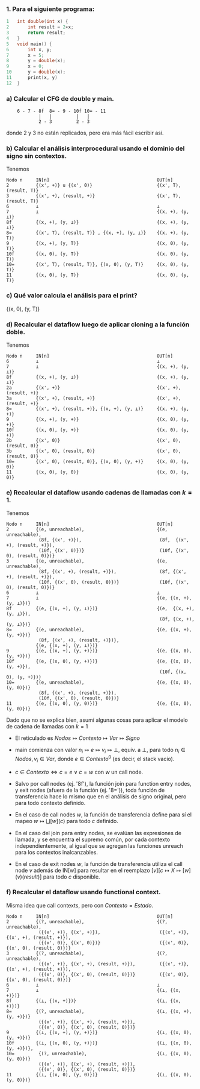 ### 1. Para el siguiente programa:

```C
1   int double(int x) {
2       int result = 2∗x;
3       return result;
4   }
5   void main() {
6       int x, y;
7       x = 5;
8       y = double(x);
9       x = 0;
10      y = double(x);
11      print(x, y)
12  }
```

### a) Calcular el CFG de double y main.
```
    6 - 7 - 8f  8= - 9 - 10f 10= - 11
            |   |         |   |
            2 - 3         2 - 3   
```

donde 2 y 3 no están replicados, pero era más fácil escribir así.

### b) Calcular el análisis interprocedural usando el dominio del signo sin contextos.

Tenemos

```
Nodo n     IN[n]                                        OUT[n]
2          {(x', +)} u {(x', 0)}                        {(x', T), (result, T)} 
3          {(x', +), (result, +)}                       {(x', T), (result, T)} 
6          ⊥                                            ⊥                   
7          ⊥                                            {(x, +), (y, ⊥)}
8f         {(x, +), (y, ⊥)}                             {(x, +), (y, ⊥)}
8=         {(x', T), (result, T)} , {(x, +), (y, ⊥)}    {(x, +), (y, T)}
9          {(x, +), (y, T)}                             {(x, 0), (y, T)}
10f        {(x, 0), (y, T)}                             {(x, 0), (y, T)}
10=        {(x', T), (result, T)}, {(x, 0), (y, T)}     {(x, 0), (y, T)}
11         {(x, 0), (y, T)}                             {(x, 0), (y, T)}
```


### c) Qué valor calcula el análisis para el print?

{(x, 0), (y, T)}

### d) Recalcular el dataflow luego de aplicar cloning a la función doble.

Tenemos

```
Nodo n     IN[n]                                        OUT[n]
6          ⊥                                            ⊥                   
7          ⊥                                            {(x, +), (y, ⊥)}
8f         {(x, +), (y, ⊥)}                             {(x, +), (y, ⊥)}
2a         {(x', +)}                                    {(x', +), (result, +)}     
3a         {(x', +), (result, +)}                       {(x', +), (result, +)}
8=         {(x', +), (result, +)}, {(x, +), (y, ⊥)}     {(x, +), (y, +)}
9          {(x, +), (y, +)}                             {(x, 0), (y, +)}           
10f        {(x, 0), (y, +)}                             {(x, 0), (y, +)}  
2b         {(x', 0)}                                    {(x', 0), (result, 0)} 
3b         {(x', 0), (result, 0)}                       {(x', 0), (result, 0)} 
10=        {(x', 0), (result, 0)}, {(x, 0), (y, +)}     {(x, 0), (y, 0)}
11         {(x, 0), (y, 0)}                             {(x, 0), (y, 0)}
```

### e) Recalcular el dataflow usando cadenas de llamadas con $k = 1$.

Tenemos

```
Nodo n     IN[n]                                        OUT[n]
2          {(e, unreachable),                           {(e, unreachable),
            (8f, {(x', +)}),                             (8f,  {(x', +), (result, +)}),
            (10f, {(x', 0)})}                            (10f, {(x', 0), (result, 0)})}           
3          {(e, unreachable),                           {(e, unreachable),
            (8f, {(x', +), (result, +)}),                (8f, {(x', +), (result, +)}),
            (10f, {(x', 0), (result, 0)})}               (10f, {(x', 0), (result, 0)})}    
6          ⊥                                            ⊥                   
7          ⊥                                            {(e, {(x, +), (y, ⊥)})}
8f         {(e, {(x, +), (y, ⊥)})}                      {(e,  {(x, +), (y, ⊥)}),
                                                         (8f, {(x, +), (y, ⊥)})}
8=         {(e, unreachable),                           {(e, {(x, +), (y, +)})}
            (8f, {(x', +), (result, +)})},                
           {(e, {(x, +), (y, ⊥)})}
9          {(e, {(x, +), (y, +)})}                      {(e, {(x, 0), (y, +)})}          
10f        {(e, {(x, 0), (y, +)})}                      {(e, {(x, 0), (y, +)}),
                                                         (10f, {(x, 0), (y, +)})}
10=        {(e, unreachable),                           {(e, {(x, 0), (y, 0)})}
            (8f, {(x', +), (result, +)}),                
            (10f, {(x', 0), (result, 0)})}                
11         {(e, {(x, 0), (y, 0)})}                      {(e, {(x, 0), (y, 0)})}
```

Dado que no se explica bien, asumí algunas cosas para aplicar el modelo de  cadena de llamadas con $k = 1$

- El reticulado es $Nodos \mapsto Contexto \mapsto Var \mapsto Signo$

- main comienza con valor $n_i \mapsto e \mapsto v_i \mapsto \bot$, equiv. a $\bot$, para todo $n_i \in Nodos, v_i \in Var$, donde $e \in Contexto^0$ (es decir, el stack vacío).

- $c \in Contexto \iff c = e \vee c = w$ con $w$ un call node. 

- Salvo por call nodes (ej. '8f'), la función join para function entry nodes, y exit nodes (afuera de la función (ej. '8=')), toda función de transferencia hace lo mismo que en el análisis de signo original, pero para todo contexto definido.

- En el caso de call nodes $w$, la función de transferencia define para sí el mapeo $w \mapsto \bigsqcup[w](c)$ para todo $c$ definido.

- En el caso del join para entry nodes, se evalúan las expresiones de llamada, y se encuentra el supremo común, por cada contexto independientemente, al igual que se agregan las funciones unreach para los contextos inalcanzables.

- En el caso de exit nodes $w$, la función de transferencia utiliza el call node $v$ además de IN[w] para resultar en el reemplazo $[v][c \mapsto X \mapsto [w](v)(result)]$ para todo $c$ disponible.


### f) Recalcular el dataflow usando functional context.

Misma idea que call contexts, pero con $Contexto = Estado$.

```
Nodo n     IN[n]                                        OUT[n]
2          {(?, unreachable),                           {(?, unreachable),
            ({(x', +)}, {(x', +)}),                      ({(x', +)}, {(x', +), (result, +)}),
            ({(x', 0)}, {(x', 0)})}                      ({(x', 0)}, {(x', 0), (result, 0)})}           
3          {(?, unreachable),                           {(?, unreachable),
            ({(x', +)}, {(x', +), (result, +)}),         ({(x', +)}, {(x', +), (result, +)}),
            ({(x', 0)}, {(x', 0), (result, 0)})}         ({(x', 0)}, {(x', 0), (result, 0)})}    
6          ⊥                                            ⊥                   
7          ⊥                                            {(⊥, {(x, +)})}
8f         {(⊥, {(x, +)})}                              {(⊥, {(x, +)})}
8=         {(?, unreachable),                           {(⊥, {(x, +), (y, +)})} 
            ({(x', +)}, {(x', +), (result, +)}),         
            ({(x', 0)}, {(x', 0), (result, 0)})}         
9          {(⊥, {(x, +), (y, +)})}                      {(⊥, {(x, 0), (y, +)})}          
10f        {(⊥, {(x, 0), (y, +)})}                      {(⊥, {(x, 0), (y, +)})},
10=         {(?, unreachable),                          {(⊥, {(x, 0), (y, 0)})} 
            ({(x', +)}, {(x', +), (result, +)}),         
            ({(x', 0)}, {(x', 0), (result, 0)})}                      
11         {(⊥, {(x, 0), (y, 0)})}                      {(⊥, {(x, 0), (y, 0)})}
```
